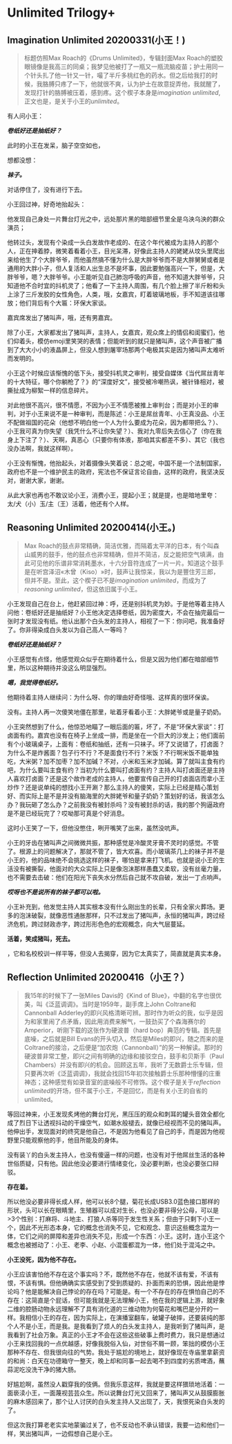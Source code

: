 # Unlimited Trilogy+

## Imagination Unlimited 20200331(小王！)

> 标题仿照Max Roach的《Drums Unlimited》，专辑封面Max Roach的塑胶眼镜像是我高三的同桌；我梦见他被打了一瓶又一瓶流脑疫苗；护士用同一个针头扎了他一针又一针，嘬了半斤多桃红色的药水。但之后给我打的时候，我胳膊只疼了一下，他就很不爽，认为护士在故意捉弄他，我就醒了，发现打针的胳膊被压着，感到疼。这个楔子本身是*imagination unlimited*, 正文也是，是关于小王的*unlimited*。

有人问小王：

***卷纸好还是抽纸好？***

此时的小王在发呆，脑子空空如也，

想都没想：

***袜子。***

对话停住了，没有进行下去。

小王回过神，好奇地抬起头：

他发现自己身处一片舞台灯光之中，远处那片黑的暗部细节里全是乌泱乌泱的群众演员；

他转过头，发现有个染成一头白发故作老成的、在这个年代被成为主持人的那个人，正在抻着脖，微笑着看着小王，目光呆滞，好像此主持人的姥姥从坟头里爬出来给他生了个大胖爷爷，而他虽然搞不懂为什么是大胖爷爷而不是大胖舅舅或者是通用的大胖小子，但人复活和人出生总不是坏事，因此要勉强高兴一下，但是，大胖爷爷，嗯？大胖爷爷。小王能听见自己肺泡呼吸的声音，他不知道大胖爷爷，只知道他不合时宜的抖机灵了；他看了一下主持人周围，有几个脸上擦了半斤粉和头上涂了三斤发胶的女性角色，人类，哦，女嘉宾，盯着玻璃地板，手不知道该往哪放；他们背后有个大匾：环保大家谈。

嘉宾席发出了猪叫声，哦，还有男嘉宾。

除了小王，大家都发出了猪叫声，主持人，女嘉宾，观众席上的情侣和闺蜜们，他们仰着头，模仿emoji里笑哭的表情；但能听到的就只是猪叫声，这个声音被广播到了大大小小的液晶屏上，但没人想到屠宰场那两个电极其实是因为猪叫声太难听而发明的。

小王这个时候应该惭愧的低下头，接受抖机灵之审判，接受自媒体《当代屌丝青年的十大特征，哪个你躺枪了？》的“深度好文”，接受被冷嘲热讽，被针锋相对，被撕扯成为柳絮一样的信息碎片。

对此他很不高兴，很不情愿，不因为小王不情愿被推上审判台；而是对小王的审判，对于小王来说不是一种审判，而是陈述：小王是屌丝青年、小王真没品、小王不配做祖国的花朵（他想不明白他一个人为什么要成为花朵，因为都带把么？）、小王我可真为你失望（我凭什么不让你失望？）、我对九零后失去信心了（你在我身上下注了？）、天啊，真恶心（只要你有体液，那咱其实都差不多）、其它（我也没办法啊，我就这样啊）。

小王没有惭愧，他抬起头，对着摄像头笑着说：总之呢，中国不是一个法制国家，政府也不是一个维护民主的政府，宪法也不保证言论自由，这样的政府，我坚决反对，谢谢大家，谢谢。

从此大家也再也不敢议论小王，消费小王，提起小王；就是提，也是暗地里夸：太/犬（小）玉/主（王）活着，他还有个人样。

## Reasoning Unlimited 20200414(小王。)

> Max Roach的鼓点非常精确，简洁优雅，而隔着太平洋的日本，有个叫森山威男的鼓手，他的鼓点也非常精确，但并不简洁，反之能把空气填满，由此可见他的乐谱非常消耗墨水，十六分音符连成了一片一片。知道这个鼓手是在听宫泽沼«木曾（Kiso）»时，鼓声让我惊呆，我以为是豐住芳三郎，但并不是。至此，这个楔子已不是*imagination unlimited*，而成为了*reasoning unlimited*，但这依旧属于小王。

小王发现自己在台上，他赶紧回过神：呼，还是别抖机灵为妙。于是他等着主持人问他：卷纸好还是抽纸好？小王他决定选择卷纸，因为密度大，不会在抽完最后一张时才发现没有纸。他认出那个白头发的主持人，相视了一下：你问吧，我准备好了。你非得染成白头发以为自己高人一等吗？

***卷纸好还是抽纸好？***

小王感觉有点怪，他感觉观众似乎在期待着什么，但是又因为他们都在暗部细节里，所以这种期待并没这么明显强烈。

***嗯，我觉得卷纸好。***

他期待着主持人继续问：为什么呀、你的理由好奇怪哦、这样真的很环保诶。

没有。主持人再一次傻笑地僵在那里，呲着牙看着小王：大胖姥爷或是量子奶奶。

小王突然想到了什么，他惊恐地瞄了一眼后面的匾，坏了，不是“环保大家谈”：打卤面有约。嘉宾也没有在椅子上坐成一排，而是坐在一个巨大的沙发上；他们面前有个小玻璃桌子，上面有：卷纸和抽纸，还有一只袜子。坏了又说错了，打卤面？为什么不是炸酱面？包子行不行？不是面食行不行？米饭？不行啊米饭不能单独吃，大米粥？加不加枣？加不加碱？不对，小米和玉米才加碱。算了就叫主食有约吧，为什么要叫主食有约？当初为什么要叫打卤面有约？主持人叫打卤面还是主持人喜欢打卤面？还是这个故作老成的主持人，他要宣传自己开的打卤面店而拿小王炒作？还是说单纯的想找小王开涮？那么主持人的傻笑，实际上已经是精心策划好、而实际上是不是并没有脑海里的大胖姥爷和量子奶奶？策划好的话，我该怎么办？我玩砸了怎么办？之前我没有被封杀吗？没有被封杀的话，我的那个狗逼政府是不是已经玩完了？哎呦那可真是个好消息。

这时小王笑了一下，但他没憋住，咧开嘴笑了出来，虽然没吭声。

小王的牙齿在猪叫声之间微微共振，那种感觉是冷酸灵牙膏不灵时的感觉。不管了。根源上的问题解决了，那就不管了，皆大欢喜。而小玻璃茶几上的袜子并不是小王的，他的品味绝不会挑选这样的袜子，哪怕是拿来打飞机。也就是说小王的生活没有被撕裂，他面对的大众实际上只是像泡沫那样愚蠢又柔软，没有丝毫力量，也不需要去击破：他们在阳光下丧失水分然后自己就不攻自破，发出一丁点响声。

***哎呀也不是说所有的袜子都可以啦。***

小王补充到，他发觉主持人其实根本没有什么刚出生的长辈，只有全家火葬场。更多的泡沫破裂，就像恶性通胀那样，只不过发出了猪叫声，永恒的猪叫声，跨过经济危机，跨过财政赤字，跨过形形色色的宏观概念，向大气层蔓延。

**活着，笑成猪叫，死去。**

，它和名校校训一样平等，但没人去揭穿，因为它太真实了，简直就是真实本身。

## Reflection Unlimited 20200416（小王？）

> 我15年的时候下了一张Miles Davis的《Kind of Blue》，中翻的名字也很优美，叫《泛蓝调调》。当时是1959年，副手席上John Coltrane和Cannonball Adderley的即兴风格清晰可辨。那时作为听众的我，似乎是因为和家里闹了点矛盾，因此用消费来解气，一鼓劲买了个森海赛尔的Amperior，听刚下载的这张作为硬波普（hard bop）典范的专辑。首先是底噪，之后就是Bill Evans的开头切入，然后是Miles的即兴，随之而来的是Coltrane的接洽，之后便是“加农炮（Cannonball）”的另一种解读。那时的硬波普非常工整，即兴之间有明确的边缘和接驳空白，鼓手和贝斯手（Paul Chambers）并没有即兴的机会。回顾这五年，我听了无数爵士乐专辑，但只要再次听《泛蓝调调》，我就会找回15年初次接触爵士乐那种懵懂的庄重神态；这种感觉有如录音室的底噪般不可修饰。这个楔子是关于*reflection unlimited*的开场，但不属于小王，不是回忆，而是有关小王的自省的unlimited。

等回过神来，小王发现炙烤他的舞台灯光，黑压压的观众和刺耳的罐头音效全都化成了烈日下让透视抖动的干燥空气，如潮水般褪去，就像已经视而不见的猪叫声。他伸出手，发现面对的终究是他自己，不是因为他看见了自己的手，而是因为他视野里只能观察他的手，他目所能及的身体。

没有装丫的白头发主持人，也没有傻逼一样的问题，也没有对于他屌丝生活的各种世俗质疑，只有他。因此他没必要进行情绪变化，没必要判断，也没必要张口辩驳。

**存在着。**

所以他没必要非得长成人样，他可以长8个腿，菊花长成USB3.0蓝色接口那样的形状，头可以长在眼睛里，生殖器可以成对生长，也没必要非得分公母，可以是>3个性别：打麻将、斗地主、打狼人杀等同于发生性关系；但由于只剩下小王一个，因此不光形态本身，它的概念也消失不见，它和观念、意识这些概念混为一体，它们之间的屏障和差异也消失不见，形成一个东西：小王。这时，连小王这个概念也被撼动了：小王、老李、小赵、小混蛋都混为一体，他们处于混沌之中。

**小王没死，因为他不存在。**

小王应该害怕他不存在这个事实吗？不，既然他不存在，他就不该有爱，不该有恨，不该有惧。但他确确实实感受到了受到质疑的、扑面而来的恐惧，因此他是悖论吗？他是能解决自己悖论的存在吗？可能是。有一个不存在的存在惧怕自己的不存在：这简直是个屁话，但可能我就是无法理解小王，他在我的逻辑上游，就好象二维的腔肠动物永远理解不了具有消化道的三维动物为何菊花和嘴巴是分开的一样。我相信小王的存在，因为实际上，在演播室翻车，破罐子破摔，还要装纯的那个人不是小王，而是我。是我看到了烦人的白头发主持人，是我听到了猪叫声，是我看到了社会万象。真正的小王才不会在这些这些破事上费时费力，我只是想通过小王来找回我的一点优越感，好像我脱俗入仙，对世俗不屑一顾，笨拙的模仿小王那种不存在、但我很向往的气势。我处于尴尬的境地上，就好像现在寺庙里拿薪资的和尚：白天在功德箱守一整天，晚上却和同事一起去喝不到四度的劣质啤酒，蘸蒜泥吃没洗干净的猪大肠。

好尴尬啊，虽然没人戳穿我的伎俩。但我乐意这样，我就是要这样猥琐地活着：一面亵渎小王，一面蔑视芸芸众生。所以说舞台灯光又回来了，猪叫声又从鼓膜膨胀的麻木感回来了，那个让人讨厌的白头发主持人又出现了，天，我恨死染白头发的了。

但这次我打算老老实实地蒙骗过关了，也不反动也不承认错误，我要一边和他们一样，笑出猪叫声，一边假想自己是小王。
